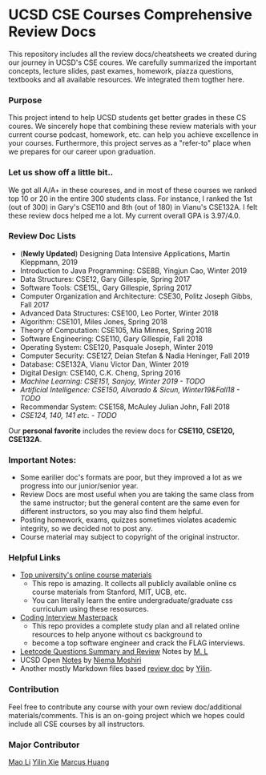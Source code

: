 # UCSD CSE Courses Comprehensive Review Docs

This repository includes all the review docs/cheatsheets we created during our journey in UCSD's CSE coures. 
We carefully summarized the important concepts, lecture slides, past exames, homework, piazza questions,
textbooks and all available resources. We integrated them togther here. 

### Purpose
This project intend to help UCSD students get better grades in these CS coures. We sincerely hope that
combining these review materials with your current course podcast, homework, etc. can help you achieve
excellence in your courses. Furthermore, this project serves as a "refer-to" place 
when we prepares for our career upon graduation. 

### Let us show off a little bit..
We got all A/A+ in these coureses, and in most of these courses we ranked top 10 or 20 in the entire 300 students class.
For instance, I ranked the 1st (out of 300) in Gary's CSE110 and 8th (out of 180) in Vianu's CSE132A. I felt
these review docs helped me a lot. My current overall GPA is 3.97/4.0.

### Review Doc Lists
* (**Newly Updated**) Designing Data Intensive Applications, Martin Kleppmann, 2019
* Introduction to Java Programming: CSE8B, Yingjun Cao, Winter 2019
* Data Structures: CSE12, Gary Gillespie, Spring 2017
* Software Tools: CSE15L, Gary Gillespie, Spring 2017
* Computer Organization and Architecture: CSE30, Politz Joseph Gibbs, Fall 2017
* Advanced Data Structures: CSE100, Leo Porter, Winter 2018
* Algorithm: CSE101, Miles Jones, Spring 2018
* Theory of Computation: CSE105, Mia Minnes, Spring 2018
* Software Engineering: CSE110, Gary Gillespie, Fall 2018
* Operating System: CSE120, Pasquale Joseph, Winter 2019
* Computer Security: CSE127, Deian Stefan & Nadia Heninger, Fall 2019
* Database: CSE132A, Vianu Victor Dan, Winter 2019
* Digital Design: CSE140, C.K. Cheng, Spring 2016
* *Machine Learning: CSE151, Sanjoy, Winter 2019 - TODO*
* *Artificial Intelligence: CSE150, Alvarado & Sicun, Winter19&Fall18 - TODO*
* Recommendar System: CSE158, McAuley Julian John, Fall 2018
* *CSE124, 140, 141 etc. - TODO* 

Our **personal favorite** includes the review docs for **CSE110, CSE120, CSE132A**. 

### Important Notes:
* Some earilier doc's formats are poor, but they improved a lot as we progress into our junior/senior year.
* Review Docs are most useful when you are taking the same class from the same instructor; but the general content are the same even for different instructors, so you may also find them helpful.
* Posting homework, exams, quizzes sometimes violates academic integrity, so we decided not to post any.
* Course material may subject to copyright of the original instructor.

### Helpful Links
* [Top university's online course materials](https://github.com/prakhar1989/awesome-courses)
  * This repo is amazing. It collects all publicly available online cs course materials from Stanford, MIT, UCB, etc.
  * You can literally learn the entire undergraduate/graduate css curriculum using these resosurces.
* [Coding Interview Masterpack](https://github.com/jwasham/coding-interview-university)
  * This repo provides a complete study plan and all related online resources to help anyone without cs background to 
  * become a top software engineer and crack the FLAG interviews. 
* [Leetcode Questions Summary and Review](https://github.com/maoli131/Leetcode) Notes by [M. L](https://www.li-mao.net)
* UCSD Open [Notes](https://sites.google.com/site/ucsdlecturenotes/home) by [Niema Moshiri](https://niema.net/)
* Another mostly Markdown files based [review doc](https://github.com/yeelimtse/UCSD-review-docs) by [Yilin](https://github.com/yeelimtse).

### Contribution
Feel free to contribute any course with your own review doc/additional materials/comments. This is an on-going project which
we hopes could include all CSE courses by all instructors.

### Major Contributor
[Mao Li](https://www.li-mao.net)
[Yilin Xie](https://github.com/yeelimtse)
[Marcus Huang](https://github.com/ZhaoyiHuangUCSD)
